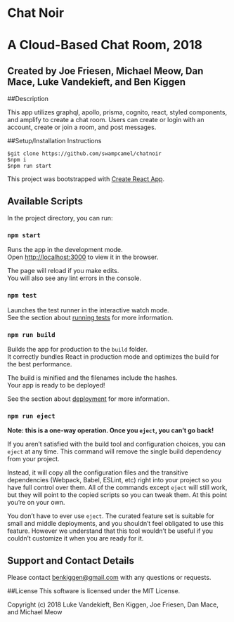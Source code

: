 # Chat Noir

# A Cloud-Based Chat Room, 2018

## Created by Joe Friesen, Michael Meow, Dan Mace, Luke Vandekieft, and Ben Kiggen

##Description

This app utilizes graphql, apollo, prisma, cognito, react, styled components, and amplify to create a chat room. Users can create or login with an account, create or join a room, and post messages.

##Setup/Installation Instructions


```
$git clone https://github.com/swampcamel/chatnoir
$npm i
$npm run start

```
This project was bootstrapped with [Create React App](https://github.com/facebook/create-react-app).

## Available Scripts

In the project directory, you can run:

### `npm start`

Runs the app in the development mode.<br>
Open [http://localhost:3000](http://localhost:3000) to view it in the browser.

The page will reload if you make edits.<br>
You will also see any lint errors in the console.

### `npm test`

Launches the test runner in the interactive watch mode.<br>
See the section about [running tests](https://facebook.github.io/create-react-app/docs/running-tests) for more information.

### `npm run build`

Builds the app for production to the `build` folder.<br>
It correctly bundles React in production mode and optimizes the build for the best performance.

The build is minified and the filenames include the hashes.<br>
Your app is ready to be deployed!

See the section about [deployment](https://facebook.github.io/create-react-app/docs/deployment) for more information.

### `npm run eject`

**Note: this is a one-way operation. Once you `eject`, you can’t go back!**

If you aren’t satisfied with the build tool and configuration choices, you can `eject` at any time. This command will remove the single build dependency from your project.

Instead, it will copy all the configuration files and the transitive dependencies (Webpack, Babel, ESLint, etc) right into your project so you have full control over them. All of the commands except `eject` will still work, but they will point to the copied scripts so you can tweak them. At this point you’re on your own.

You don’t have to ever use `eject`. The curated feature set is suitable for small and middle deployments, and you shouldn’t feel obligated to use this feature. However we understand that this tool wouldn’t be useful if you couldn’t customize it when you are ready for it.

## Support and Contact Details
Please contact benkiggen@gmail.com with any questions or requests.

##License
This software is licensed under the MIT License.

Copyright (c) 2018 Luke Vandekieft, Ben Kiggen, Joe Friesen, Dan Mace, and Michael Meow
